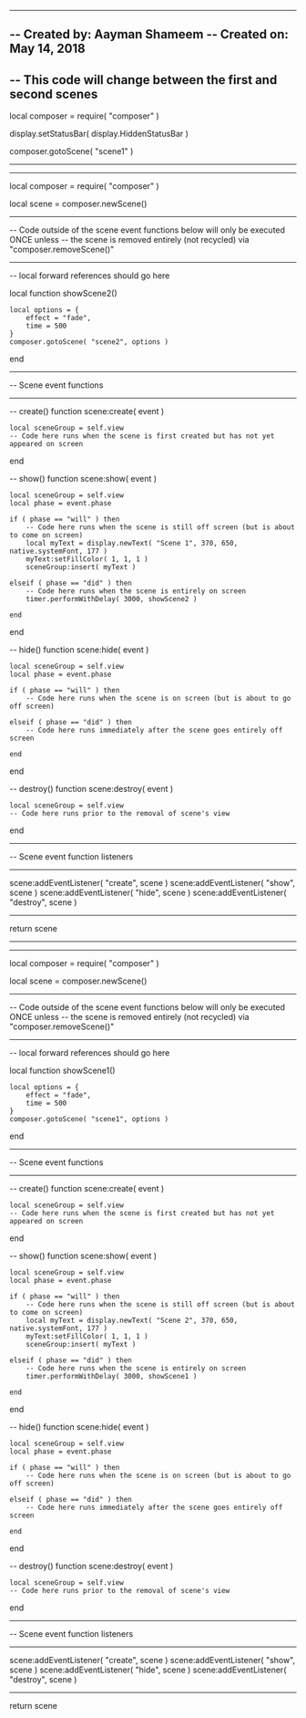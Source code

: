 -----------------------------------------------------------------------------------------
-- Created by: Aayman Shameem
-- Created on: May 14, 2018
--
-- This code will change between the first and second scenes
-----------------------------------------------------------------------------------------

local composer = require( "composer" )

display.setStatusBar( display.HiddenStatusBar )

composer.gotoScene( "scene1" )

---------------------------------------------------------------------------------------------------------------------------------
---------------------------------------------------------------------------------------------------------------------------------

local composer = require( "composer" )
 
local scene = composer.newScene()
 
-- -----------------------------------------------------------------------------------
-- Code outside of the scene event functions below will only be executed ONCE unless
-- the scene is removed entirely (not recycled) via "composer.removeScene()"
-- -----------------------------------------------------------------------------------

-- local forward references should go here

local function showScene2()
 
	local options = {
		effect = "fade",
		time = 500
	}
	composer.gotoScene( "scene2", options )
end

-- -----------------------------------------------------------------------------------
-- Scene event functions
-- -----------------------------------------------------------------------------------
 
-- create()
function scene:create( event )
 
    local sceneGroup = self.view
    -- Code here runs when the scene is first created but has not yet appeared on screen
 
end
 
 
-- show()
function scene:show( event )
 
    local sceneGroup = self.view
    local phase = event.phase
 
    if ( phase == "will" ) then
        -- Code here runs when the scene is still off screen (but is about to come on screen)
        local myText = display.newText( "Scene 1", 370, 650, native.systemFont, 177 )
        myText:setFillColor( 1, 1, 1 )
        sceneGroup:insert( myText )
 
    elseif ( phase == "did" ) then
        -- Code here runs when the scene is entirely on screen
        timer.performWithDelay( 3000, showScene2 )

    end
end
 
 
-- hide()
function scene:hide( event )
 
    local sceneGroup = self.view
    local phase = event.phase
 
    if ( phase == "will" ) then
        -- Code here runs when the scene is on screen (but is about to go off screen)
 
    elseif ( phase == "did" ) then
        -- Code here runs immediately after the scene goes entirely off screen
 
    end
end
 
 
-- destroy()
function scene:destroy( event )
 
    local sceneGroup = self.view
    -- Code here runs prior to the removal of scene's view
 
end
 
 
-- -----------------------------------------------------------------------------------
-- Scene event function listeners
-- -----------------------------------------------------------------------------------
scene:addEventListener( "create", scene )
scene:addEventListener( "show", scene )
scene:addEventListener( "hide", scene )
scene:addEventListener( "destroy", scene )
-- -----------------------------------------------------------------------------------
 
return scene

-----------------------------------------------------------------------------------------------------------------------------------
-----------------------------------------------------------------------------------------------------------------------------------

local composer = require( "composer" )
 
local scene = composer.newScene()
 
-- -----------------------------------------------------------------------------------
-- Code outside of the scene event functions below will only be executed ONCE unless
-- the scene is removed entirely (not recycled) via "composer.removeScene()"
-- -----------------------------------------------------------------------------------

-- local forward references should go here

local function showScene1()

	local options = {
		effect = "fade",
		time = 500
	}
	composer.gotoScene( "scene1", options )
end
 
-- -----------------------------------------------------------------------------------
-- Scene event functions
-- -----------------------------------------------------------------------------------
 
-- create()
function scene:create( event )
 
    local sceneGroup = self.view
    -- Code here runs when the scene is first created but has not yet appeared on screen
 
end
 
 
-- show()
function scene:show( event )
 
    local sceneGroup = self.view
    local phase = event.phase
 
    if ( phase == "will" ) then
        -- Code here runs when the scene is still off screen (but is about to come on screen)
        local myText = display.newText( "Scene 2", 370, 650, native.systemFont, 177 )
        myText:setFillColor( 1, 1, 1 )
        sceneGroup:insert( myText )
 
    elseif ( phase == "did" ) then
        -- Code here runs when the scene is entirely on screen
        timer.performWithDelay( 3000, showScene1 )
 
    end
end
 
 
-- hide()
function scene:hide( event )
 
    local sceneGroup = self.view
    local phase = event.phase
 
    if ( phase == "will" ) then
        -- Code here runs when the scene is on screen (but is about to go off screen)
 
    elseif ( phase == "did" ) then
        -- Code here runs immediately after the scene goes entirely off screen
 
    end
end
 
 
-- destroy()
function scene:destroy( event )
 
    local sceneGroup = self.view
    -- Code here runs prior to the removal of scene's view
 
end
 
 
-- -----------------------------------------------------------------------------------
-- Scene event function listeners
-- -----------------------------------------------------------------------------------
scene:addEventListener( "create", scene )
scene:addEventListener( "show", scene )
scene:addEventListener( "hide", scene )
scene:addEventListener( "destroy", scene )
-- -----------------------------------------------------------------------------------
 
return scene
